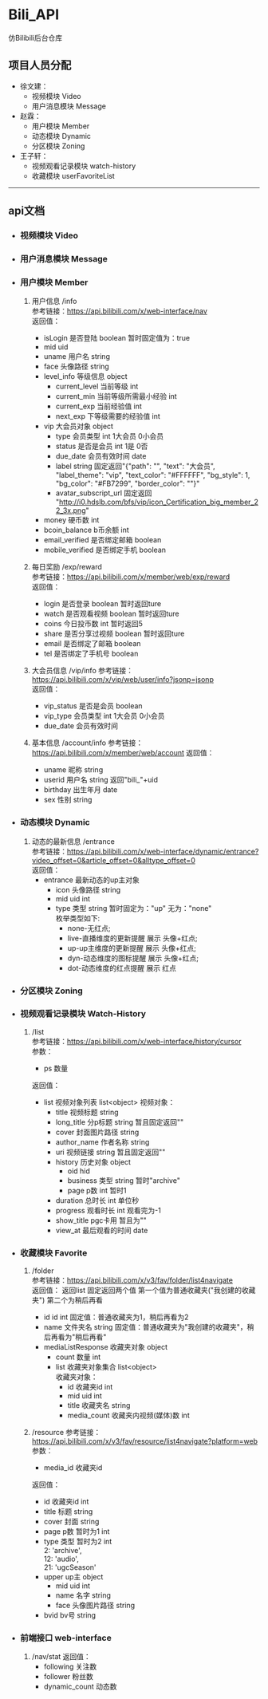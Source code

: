 # Bili_API
仿Bilibili后台仓库


## 项目人员分配
* 徐文建：
    - 视频模块 Video
    - 用户消息模块 Message
* 赵霖：
    - 用户模块 Member
    - 动态模块 Dynamic
    - 分区模块 Zoning
* 王子轩：
    - 视频观看记录模块 watch-history
    - 收藏模块 userFavoriteList
---
## api文档
* ### 视频模块 Video
  
* ### 用户消息模块 Message
  
* ### 用户模块 Member
    1. 用户信息 /info  
        参考链接：https://api.bilibili.com/x/web-interface/nav  
        返回值：
        * isLogin 是否登陆 boolean 暂时固定值为：true
        * mid uid
        * uname 用户名 string
        * face 头像路径 string
        * level_info 等级信息 object
            - current_level 当前等级 int
            - current_min 当前等级所需最小经验 int
            - current_exp 当前经验值 int
            - next_exp 下等级需要的经验值 int
        * vip 大会员对象 object
            - type 会员类型 int 1大会员  0小会员 
            - status 是否是会员 int 1是 0否
            - due_date 会员有效时间 date
            - label string 固定返回"{"path": "", "text": "大会员", "label_theme": "vip", "text_color": "#FFFFFF", "bg_style": 1, "bg_color": "#FB7299", "border_color": ""}"
            - avatar_subscript_url 固定返回 "http://i0.hdslb.com/bfs/vip/icon_Certification_big_member_22_3x.png"
        * money 硬币数 int
        * bcoin_balance b币余额 int
        * email_verified 是否绑定邮箱 boolean
        * mobile_verified 是否绑定手机 boolean
        
    2. 每日奖励 /exp/reward   
        参考链接：https://api.bilibili.com/x/member/web/exp/reward   
        返回值：
        * login 是否登录 boolean 暂时返回ture
        * watch 是否观看视频 boolean 暂时返回ture
        * coins 今日投币数 int 暂时返回5
        * share 是否分享过视频 boolean 暂时返回ture
        * email 是否绑定了邮箱 boolean
        * tel 是否绑定了手机号 boolean
    3. 大会员信息 /vip/info
        参考链接：https://api.bilibili.com/x/vip/web/user/info?jsonp=jsonp   
        返回值：        
        * vip_status 是否是会员 boolean
        * vip_type 会员类型 int 1大会员  0小会员
        * due_date 会员有效时间
    4. 基本信息 /account/info
        参考链接：https://api.bilibili.com/x/member/web/account
        返回值：
        * uname 昵称 string
        * userid 用户名 string 返回"bili_"+uid
        * birthday 出生年月 date
        * sex 性别 string
    
* ### 动态模块 Dynamic
    1. 动态的最新信息 /entrance  
        参考链接：https://api.bilibili.com/x/web-interface/dynamic/entrance?video_offset=0&article_offset=0&alltype_offset=0   
        返回值：
        * entrance 最新动态的up主对象
            - icon 头像路径 string
            - mid uid int
            - type 类型 string 暂时固定为："up" 无为："none"    
              枚举类型如下:
                * none-无红点;
                * live-直播维度的更新提醒 展示 头像+红点;
                * up-up主维度的更新提醒 展示 头像+红点;
                * dyn-动态维度的图标提醒 展示 头像+红点;
                * dot-动态维度的红点提醒 展示 红点
* ### 分区模块 Zoning

* ### 视频观看记录模块 Watch-History
    1. /list   
       参考链接：https://api.bilibili.com/x/web-interface/history/cursor   
       参数：
        * ps 数量 
        
       返回值：  
        * list 视频对象列表 list&lt;object&gt; 
          视频对象：
            - title 视频标题 string
            - long_title 分p标题 string 暂且固定返回""
            - cover 封面图片路径 string
            - author_name 作者名称 string
            - uri 视频链接 string 暂且固定返回""
            - history 历史对象 object
                - oid hid
                - business 类型 string 暂时"archive"
                - page p数 int 暂时1
            - duration 总时长 int 单位秒
            - progress 观看时长 int 观看完为-1
            - show_title pgc卡用 暂且为""
            - view_at 最后观看的时间 date
    
* ### 收藏模块 Favorite
    1. /folder    
        参考链接：https://api.bilibili.com/x/v3/fav/folder/list4navigate   
        返回值：
        返回list 固定返回两个值 第一个值为普通收藏夹("我创建的收藏夹") 第二个为稍后再看   
        * id id int 固定值：普通收藏夹为1，稍后再看为2
        * name 文件夹名 string 固定值：普通收藏夹为"我创建的收藏夹"，稍后再看为"稍后再看"
        * mediaListResponse 收藏夹对象 object
            - count 数量 int
            - list 收藏夹对象集合 list&lt;object&gt;  
            收藏夹对象：
                - id 收藏夹id int
                - mid uid int
                - title 收藏夹名 string
                - media_count 收藏夹内视频(媒体)数 int
    2. /resource
        参考链接：https://api.bilibili.com/x/v3/fav/resource/list4navigate?platform=web   
        参数：
        * media_id 收藏夹id  
        
        返回值：
        * id 收藏夹id int
        * title 标题 string
        * cover 封面 string
        * page p数 暂时为1 int
        * type 类型 暂时为2 int  
          2: 'archive',  
          12: 'audio',  
          21: 'ugcSeason'  
        * upper up主 object
            - mid uid int
            - name 名字 string
            - face 头像图片路径 string
        * bvid bv号 string
    
* ### 前端接口 web-interface
   1. /nav/stat
      返回值：
      * following 关注数
      * follower 粉丝数
      * dynamic_count 动态数